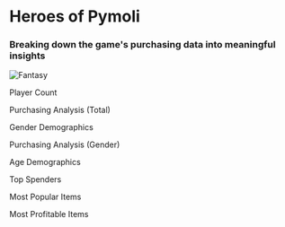 # Heroes of Pymoli

### Breaking down the game's purchasing data into meaningful insights
![Fantasy](https://user-images.githubusercontent.com/46534353/57562342-aa163d80-7346-11e9-8a9c-ba7e1a41efab.jpg)


Player Count

Purchasing Analysis (Total)

Gender Demographics

Purchasing Analysis (Gender)

Age Demographics

Top Spenders

Most Popular Items

Most Profitable Items

